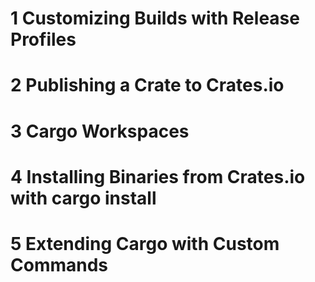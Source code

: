 

# 1 Customizing Builds with Release Profiles


# 2 Publishing a Crate to Crates.io



# 3 Cargo Workspaces


# 4 Installing Binaries from Crates.io with cargo install




# 5 Extending Cargo with Custom Commands










